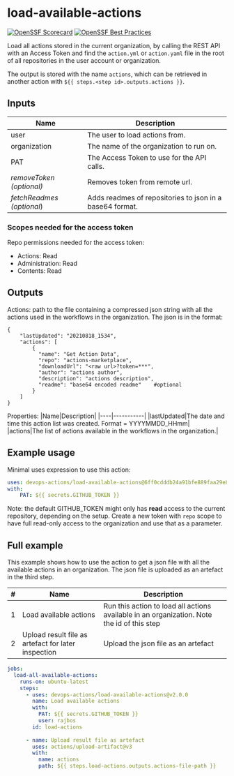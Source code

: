 # load-available-actions

[![OpenSSF Scorecard](https://api.securityscorecards.dev/projects/github.com/devops-actions/load-available-actions/badge)](https://api.securityscorecards.dev/projects/github.com/devops-actions/load-available-actions) [![OpenSSF Best Practices](https://bestpractices.coreinfrastructure.org/projects/6813/badge)](https://bestpractices.coreinfrastructure.org/projects/6813)

Load all actions stored in the current organization, by calling the REST API with an  Access Token and find the `action.yml` or `action.yaml` file in the root of all repositories in the user account or organization.

The output is stored with the name `actions`, which can be retrieved in another action with `${{ steps.<step id>.outputs.actions }}`.

## Inputs
|Name|Description|
|---|---|
|user|The user to load actions from.|
|organization|The name of the organization to run on.|
|PAT|The Access Token to use for the API calls.|
|_removeToken (optional)_|Removes token from remote url.|
|_fetchReadmes (optional_)|Adds readmes of repositories to json in a base64 format.|

### Scopes needed for the access token
Repo permissions needed for the access token:
- Actions: Read
- Administration: Read
- Contents: Read

## Outputs
Actions: path to the file containing a compressed json string with all the actions used in the workflows in the organization. The json is in the format:
``` 
{
    "lastUpdated": "20210818_1534",
    "actions": [
        {
          "name": "Get Action Data",
          "repo": "actions-marketplace",
          "downloadUrl": "<raw url>?token=***",
          "author": "actions author",
          "description": "actions description",
          "readme": "base64 encoded readme"    #optional
        }
    ]
}
```
Properties:
|Name|Description|
|----|-----------|
|lastUpdated|The date and time this action list was created. Format = YYYYMMDD_HHmm|
|actions|The list of actions available in the workflows in the organization.|

## Example usage
Minimal uses expression to use this action:

``` yaml
uses: devops-actions/load-available-actions@6ff0cdddb24a91bfe889faa29e8d7a97e521f2c3 # v1.2.23`
with: 
    PAT: ${{ secrets.GITHUB_TOKEN }}
```

Note: the default GITHUB_TOKEN might only has **read** access to the current repository, depending on the setup. Create a new token with `repo` scope to have full read-only access to the organization and use that as a parameter.

## Full example
This example shows how to use the action to get a json file with all the available actions in an organization. The json file is uploaded as an artefact in the third step.

|#|Name|Description|
|---|---|---|
|1|Load available actions|Run this action to load all actions available in an organization. Note the id of this step|
|2|Upload result file as artefact for later inspection|Upload the json file as an artefact|

``` yaml
jobs:
  load-all-available-actions:
    runs-on: ubuntu-latest
    steps: 
      - uses: devops-actions/load-available-actions@v2.0.0
        name: Load available actions
        with: 
          PAT: ${{ secrets.GITHUB_TOKEN }}
          user: rajbos
        id: load-actions
            
      - name: Upload result file as artefact
        uses: actions/upload-artifact@v3
        with: 
          name: actions
          path: ${{ steps.load-actions.outputs.actions-file-path }}
```
